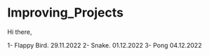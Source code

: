 # Improving_Projects

Hi there,


1- Flappy Bird. 29.11.2022
2- Snake. 01.12.2022
3- Pong 04.12.2022
